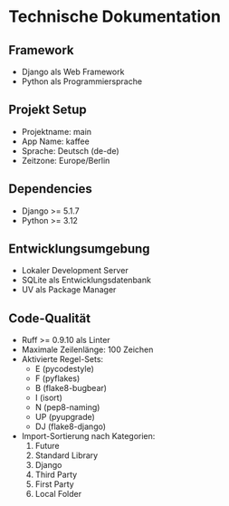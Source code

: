 # Technische Dokumentation

## Framework
- Django als Web Framework
- Python als Programmiersprache

## Projekt Setup
- Projektname: main
- App Name: kaffee
- Sprache: Deutsch (de-de)
- Zeitzone: Europe/Berlin

## Dependencies
- Django >= 5.1.7
- Python >= 3.12

## Entwicklungsumgebung
- Lokaler Development Server
- SQLite als Entwicklungsdatenbank
- UV als Package Manager

## Code-Qualität
- Ruff >= 0.9.10 als Linter
- Maximale Zeilenlänge: 100 Zeichen
- Aktivierte Regel-Sets:
  - E (pycodestyle)
  - F (pyflakes)
  - B (flake8-bugbear)
  - I (isort)
  - N (pep8-naming)
  - UP (pyupgrade)
  - DJ (flake8-django)
- Import-Sortierung nach Kategorien:
  1. Future
  2. Standard Library
  3. Django
  4. Third Party
  5. First Party
  6. Local Folder
